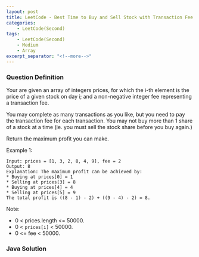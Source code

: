 ```yaml
---
layout: post
title: LeetCode - Best Time to Buy and Sell Stock with Transaction Fee
categories:
    - LeetCode(Second)
tags:
    - LeetCode(Second)
    - Medium
    - Array
excerpt_separator: "<!--more-->"
---
```


### Question Definition
Your are given an array of integers prices, for which the i-th element is the price of a given stock on day i; and a non-negative integer fee representing a transaction fee.

You may complete as many transactions as you like, but you need to pay the transaction fee for each transaction. You may not buy more than 1 share of a stock at a time (ie. you must sell the stock share before you buy again.)

Return the maximum profit you can make.

Example 1:
```
Input: prices = [1, 3, 2, 8, 4, 9], fee = 2
Output: 8
Explanation: The maximum profit can be achieved by:
* Buying at prices[0] = 1
* Selling at prices[3] = 8
* Buying at prices[4] = 4
* Selling at prices[5] = 9
The total profit is ((8 - 1) - 2) + ((9 - 4) - 2) = 8.
```
Note:

* 0 < prices.length <= 50000.
* 0 < `prices[i]` < 50000.
* 0 <= fee < 50000.

### Java Solution
```java
```
